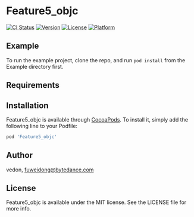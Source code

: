 # Feature5_objc

[![CI Status](https://img.shields.io/travis/vedon/Feature5_objc.svg?style=flat)](https://travis-ci.org/vedon/Feature5_objc)
[![Version](https://img.shields.io/cocoapods/v/Feature5_objc.svg?style=flat)](https://cocoapods.org/pods/Feature5_objc)
[![License](https://img.shields.io/cocoapods/l/Feature5_objc.svg?style=flat)](https://cocoapods.org/pods/Feature5_objc)
[![Platform](https://img.shields.io/cocoapods/p/Feature5_objc.svg?style=flat)](https://cocoapods.org/pods/Feature5_objc)

## Example

To run the example project, clone the repo, and run `pod install` from the Example directory first.

## Requirements

## Installation

Feature5_objc is available through [CocoaPods](https://cocoapods.org). To install
it, simply add the following line to your Podfile:

```ruby
pod 'Feature5_objc'
```

## Author

vedon, fuweidong@bytedance.com

## License

Feature5_objc is available under the MIT license. See the LICENSE file for more info.

